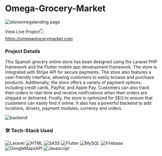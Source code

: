 # Omega-Grocery-Market
![storeomegalanding page](https://user-images.githubusercontent.com/114783191/213335613-2eeac357-efaf-4a8a-b1f2-e58d37b45994.JPG)

View Live Project👇: <br />
<a href="https://omegagrocerymarket.com/" target="_blank">https://omegagrocerymarket.com</a> <br />

<p><h3>Project Details</h3>
This Spanish grocery online store has been designed using the Laravel PHP framework and the Flutter mobile app development framework. The store is integrated with Stripe API for secure payments. The store also features a user-friendly interface, allowing customers to easily browse and purchase products. Additionally, the store offers a variety of payment options, including credit cards, PayPal, and Apple Pay. Customers can also track their orders in real-time and receive notifications when their orders are shipped or delivered. Finally, the store is optimized for SEO to ensure that customers can easily find it online. It also has a powerful backend to add locations, drivers, payment modules, currency and orders.</p>

![backend](https://user-images.githubusercontent.com/114783191/213335846-83ba135a-0f6d-4c45-aff4-284b979b5fcb.JPG)

### 🛠️ Tech-Stack Used
![Laravel](https://img.shields.io/badge/-Laravel-black?style=round-square&logo=laravel)
![HTML](https://img.shields.io/badge/-HTML5-black?style=round-square&logo=html5)
![SASS](https://img.shields.io/badge/-SASS-black?style=round-square&logo=sass)
![Flutter](https://img.shields.io/badge/-Flutter-black?style=round-square&logo=flutter)
![MySQL](https://img.shields.io/badge/-MySQL-black?style=round-square&logo=mysql&logoColor=white)
![Firebase](https://img.shields.io/badge/-Firebase-black?style=round-square&logo=firebase)
![GoogleMapsAPI](https://img.shields.io/badge/-GoogleMapsAPI-black?style=round-square&logo=googlemaps)
![Javascript](https://img.shields.io/badge/-Javascript-black?style=round-square&logo=javascript)

